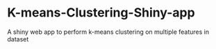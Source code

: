 # K-means-Clustering-Shiny-app
A shiny web app to perform k-means clustering on multiple features in dataset
